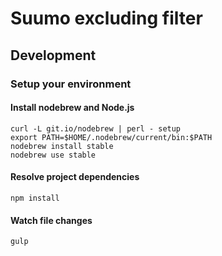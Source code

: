 Suumo excluding filter
===========================


Development
----------------

### Setup your environment

#### Install nodebrew and Node.js

    curl -L git.io/nodebrew | perl - setup
    export PATH=$HOME/.nodebrew/current/bin:$PATH
    nodebrew install stable
    nodebrew use stable

#### Resolve project dependencies

    npm install

#### Watch file changes

    gulp
